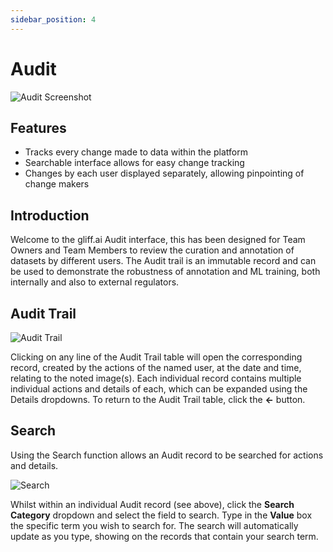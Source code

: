 ```yaml
---
sidebar_position: 4
---
```


# Audit

![Audit Screenshot](img/audit/audit.png)

## Features

- Tracks every change made to data within the platform
- Searchable interface allows for easy change tracking
- Changes by each user displayed separately, allowing pinpointing of change makers

## Introduction

Welcome to the gliff.ai Audit interface, this has been designed for Team Owners and Team Members to review the curation and annotation of datasets by different users.
The Audit trail is an immutable record and can be used to demonstrate the robustness of annotation and ML training, both internally and also to external regulators.

## Audit Trail

![Audit Trail](img/audit/audit_trail.png)

Clicking on any line of the Audit Trail table will open the corresponding record, created by the actions of the named user, at the date and time, relating to the noted image(s).
Each individual record contains multiple individual actions and details of each, which can be expanded using the Details dropdowns.
To return to the Audit Trail table, click the **<-** button.

## Search

Using the Search function allows an Audit record to be searched for actions and details.

![Search](img/audit/audit_search.png)

Whilst within an individual Audit record (see above), click the **Search Category** dropdown and select the field to search.
Type in the **Value** box the specific term you wish to search for.
The search will automatically update as you type, showing on the records that contain your search term.
